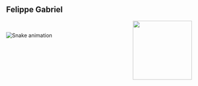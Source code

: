 ## Felippe Gabriel

<div>
  
  
  <img align="right" height="160em" src="https://github-readme-stats.vercel.app/api/top-langs/?username=Felippe1212&layout=compact&langs_count=16&theme=great-gatsby"/>
</div>
<br>

    

![Snake animation](https://github.com/LuigiGF/LuigiGF/blob/output/github-contribution-grid-snake.svg)
